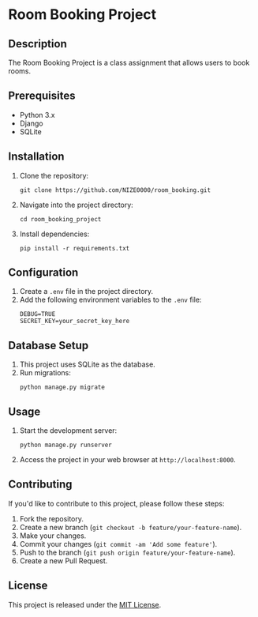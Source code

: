 # Room Booking Project

## Description
The Room Booking Project is a class assignment that allows users to book rooms.

## Prerequisites
- Python 3.x
- Django
- SQLite

## Installation
1. Clone the repository:
    ```
    git clone https://github.com/NIZE0000/room_booking.git
    ```

2. Navigate into the project directory:
    ```
    cd room_booking_project
    ```

3. Install dependencies:
    ```
    pip install -r requirements.txt
    ```

## Configuration
1. Create a `.env` file in the project directory.
2. Add the following environment variables to the `.env` file:
    ```
    DEBUG=TRUE
    SECRET_KEY=your_secret_key_here
    ```

## Database Setup
1. This project uses SQLite as the database.
2. Run migrations:
    ```
    python manage.py migrate
    ```

## Usage
1. Start the development server:
    ```
    python manage.py runserver
    ```

2. Access the project in your web browser at `http://localhost:8000`.

## Contributing
If you'd like to contribute to this project, please follow these steps:
1. Fork the repository.
2. Create a new branch (`git checkout -b feature/your-feature-name`).
3. Make your changes.
4. Commit your changes (`git commit -am 'Add some feature'`).
5. Push to the branch (`git push origin feature/your-feature-name`).
6. Create a new Pull Request.

## License
This project is released under the [MIT License](https://opensource.org/licenses/MIT).
